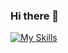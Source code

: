### Hi there 👋

[![My Skills](https://skillicons.dev/icons?i=cs,dotnet,js,html,py,nodejs,php,visualstudio,vscode,firebase,mysql,wordpress&theme=light)](https://skillicons.dev)

<!--
https://hendrasob.github.io/badges/

[![1](https://img.shields.io/badge/Python-3776AB?style=for-the-badge&logo=python&logoColor=white)](https://shields.io/)-->

<!--
**divnak/divnak** is a ✨ _special_ ✨ repository because its `README.md` (this file) appears on your GitHub profile.

Here are some ideas to get you started:

- 🔭 I’m currently working on ...
- 🌱 I’m currently learning ...
- 👯 I’m looking to collaborate on ...
- 🤔 I’m looking for help with ...
- 💬 Ask me about ...
- 📫 How to reach me: ...
- 😄 Pronouns: ...
- ⚡ Fun fact: ...
-->
